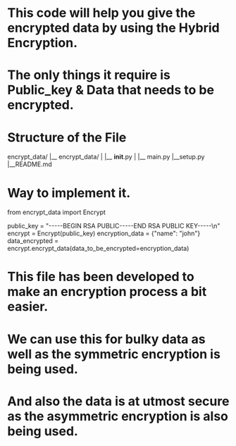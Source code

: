 # This code will help you give the encrypted data by using the Hybrid Encryption.
# The only things it require is Public_key & Data that needs to be encrypted.

# Structure of the File
encrypt_data/
|__ encrypt_data/
|    |__ __init__.py
|   |__ main.py
|__setup.py
|__README.md

# Way to implement it.
from encrypt_data import Encrypt

public_key = "-----BEGIN RSA PUBLIC-----END RSA PUBLIC KEY-----\n"
encrypt = Encrypt(public_key)
encryption_data = {"name": "john"}
data_encrypted = encrypt.encrypt_data(data_to_be_encrypted=encryption_data)

# This file has been developed to make an encryption process a bit easier.
# We can use this for bulky data as well as the symmetric encryption is being used.
# And also the data is at utmost secure as the asymmetric encryption is also being used.